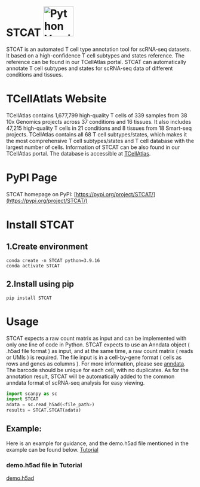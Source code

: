 # STCAT  <a href="https://www.python.org/"><img src="https://img.shields.io/badge/python-3.9+-brightgreen.svg" alt="Python Versions" width="80"></a>

STCAT is an automated T cell type annotation tool for scRNA-seq datasets. 
It based on a high-confidence T cell subtypes and states reference. 
The reference can be found in our TCellAtlas portal. 
STCAT can automatically annotate T cell subtypes and states for scRNA-seq data of different conditions and tissues.

# TCellAtlats Website
TCellAtlas contains 1,677,799 high-quality T cells of 339 samples from 38 10x Genomics projects across 37 conditions and 16 tissues. It also includes 47,215 high-quality T cells in 21 conditions and 8 tissues from 18 Smart-seq projects. TCellAtlas contains all 68 T cell subtypes/states, which makes it the most comprehensive T cell subtypes/states and T cell database with the largest number of cells.
Information of STCAT can be also found in our TCellAtlas portal. 
The database is accessible at [TCellAtlas](https://guolab.wchscu.cn/TCellAtlas/#/).

# PyPI Page
STCAT homepage on PyPI: [https://pypi.org/project/STCAT/](https://pypi.org/project/STCAT/)

# Install STCAT
## 1.Create environment

```
conda create -n STCAT python=3.9.16
conda activate STCAT
```
## 2.Install using pip
```console
pip install STCAT
```
# Usage 
STCAT expects a raw count matrix as input and can be implemented with only one line of code in Python. 
STCAT expects to use an Anndata object ( .h5ad file format ) as input, and at the same time, a raw count matrix ( reads or UMIs ) is required. 
The file input is in a cell-by-gene format ( cells as rows and genes as columns ). For more information, please see [anndata](https://anndata.readthedocs.io/en/latest/).
The barcode should be unique for each cell, with no duplicates.
As for the annotation result, STCAT will be automatically added to the common anndata format of scRNA-seq analysis for easy viewing.
```python
import scanpy as sc
import STCAT
adata = sc.read_h5ad(<file_path>)
results = STCAT.STCAT(adata)
```
## Example:
Here is an example for guidance, and the demo.h5ad file mentioned in the example can be found below.
[Tutorial](tutorial.ipynb)
### demo.h5ad file in Tutorial
[demo.h5ad](demo.h5ad.bz2)